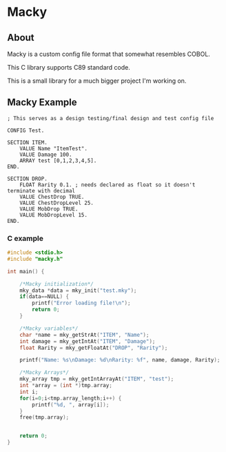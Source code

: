 # Macky

## About

Macky is a custom config file format that somewhat resembles COBOL.

This C library supports C89 standard code.

This is a small library for a much bigger project I'm working on.

## Macky Example

```
; This serves as a design testing/final design and test config file

CONFIG Test. 

SECTION ITEM.
	VALUE Name "ItemTest".
	VALUE Damage 100.
	ARRAY test [0,1,2,3,4,5].
END.

SECTION DROP.
	FLOAT Rarity 0.1. ; needs declared as float so it doesn't terminate with decimal
	VALUE ChestDrop TRUE.
	VALUE ChestDropLevel 25.
	VALUE MobDrop TRUE.
	VALUE MobDropLevel 15.
END.
```

### C example

```c
#include <stdio.h>
#include "macky.h"

int main() {

    /*Macky initialization*/
	mky_data *data = mky_init("test.mky");
	if(data==NULL) {
		printf("Error loading file!\n");
		return 0;
	}

    /*Macky variables*/
	char *name = mky_getStrAt("ITEM", "Name");
	int damage = mky_getIntAt("ITEM", "Damage");
	float Rarity = mky_getFloatAt("DROP", "Rarity");

	printf("Name: %s\nDamage: %d\nRarity: %f", name, damage, Rarity);

    /*Macky Arrays*/
	mky_array tmp = mky_getIntArrayAt("ITEM", "test");
	int *array = (int *)tmp.array;
	int i;
	for(i=0;i<tmp.array_length;i++) {
		printf("%d, ", array[i]);
	}
	free(tmp.array);


	return 0;
}
```
